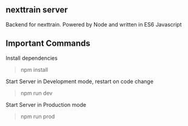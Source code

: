 ## nexttrain server

Backend for nexttrain. Powered by Node and written in ES6 Javascript

## Important Commands

Install dependencies
> npm install

Start Server in Development mode, restart on code change
> npm run dev

Start Server in Production mode
> npm run prod
